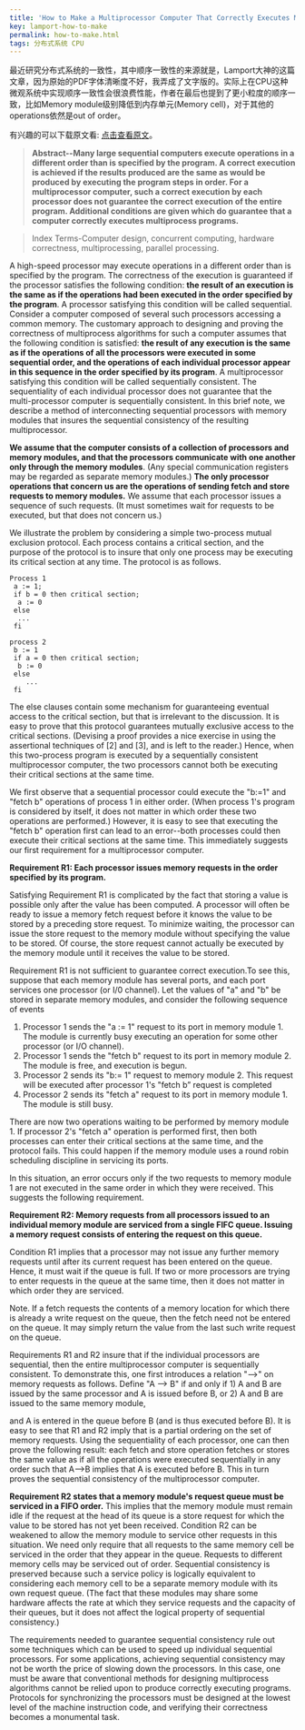 ```yaml
---
title: 'How to Make a Multiprocessor Computer That Correctly Executes Multiprocess Progranm'
key: lamport-how-to-make
permalink: how-to-make.html
tags: 分布式系统 CPU
---
```


最近研究分布式系统的一致性，其中顺序一致性的来源就是，Lamport大神的这篇文章，因为原始的PDF字体清晰度不好，我弄成了文字版的。实际上在CPU这种微观系统中实现顺序一致性会很浪费性能，作者在最后也提到了更小粒度的顺序一致，比如Memory module级别降低到内存单元(Memory cell)，对于其他的operations依然是out of order。

有兴趣的可以下载原文看: [点击查看原文](https://www.microsoft.com/en-us/research/uploads/prod/2016/12/How-to-Make-a-Multiprocessor-Computer-That-Correctly-Executes-Multiprocess-Programs.pdf)。

> **Abstract--Many large sequential computers execute operations in a different order than is specified by the program. A correct execution is achieved if the results produced are the same as would be produced by executing the program steps in order. For a multiprocessor computer, such a correct execution by each processor does not guarantee the correct execution of the entire program. Additional conditions are given which do guarantee that a computer correctly executes multiprocess programs.**

> Index Terms-Computer design, concurrent computing, hardware correctness, multiprocessing, parallel processing.   

A high-speed processor may execute operations in a different order than is specified by the program. The correctness of the execution is guaranteed if the processor satisfies the following condition: **the result of an execution is the same as if the operations had been executed in the order specified by the program**. A processor satisfying this condition will be called sequential. Consider a computer composed of several such processors accessing a common memory. The customary approach to designing and proving the correctness of multiprocess algorithms for such a computer assumes that the following condition is satisfied: **the result of any execution is the same as if the operations of all the processors were executed in some sequential order, and the operations of each individual processor appear in this sequence in the order specified by its program**. A multiprocessor satisfying this condition will be called sequentially consistent. The sequentiality of each individual processor does not guarantee that the multi-processor computer is sequentially consistent. In this brief note, we describe a method of interconnecting sequential processors with memory modules that insures the sequential consistency of the resulting multiprocessor.

<!--more-->

**We assume that the computer consists of a collection of processors and memory modules, and that the processors communicate with one another only through the memory modules**. (Any special communication registers may be regarded as separate memory modules.) **The only processor operations that concern us are the operations of sending fetch and store requests to memory modules.** We assume that each processor issues a sequence of such requests. (It must sometimes wait for requests to be executed, but that does not concern us.)

We illustrate the problem by considering a simple two-process mutual exclusion protocol. Each process contains a critical section, and the purpose of the protocol is to insure that only one process may be executing its critical section at any time. The protocol is as follows.

```shell
Process 1
 a := 1;
 if b = 0 then critical section;
  a := 0
 else
  ...
 fi
```

```shell
process 2
 b := 1
 if a = 0 then critical section;
  b := 0
 else 
 	...
 fi
```

The else clauses contain some mechanism for guaranteeing eventual access to the critical section, but that is irrelevant to the discussion. It is easy to prove that this protocol guarantees mutually exclusive access to the critical sections. (Devising a proof provides a nice exercise in using the assertional techniques of [2] and [3], and is left to the reader.) Hence, when this two-process program is executed by a sequentially consistent multiprocessor computer, the two processors cannot both be executing their critical sections at the same time.

We first observe that a sequential processor could execute the "b:=1" and "fetch b" operations of process 1 in either order. (When process 1's program is considered by itself, it does not matter in which order these two operations are performed.) However, it is easy to see that executing the "fetch b" operation first can lead to an error--both processes could then execute their critical sections at the same time. This immediately suggests our first requirement for a multiprocessor computer.

**Requirement R1: Each processor issues memory requests in the order specified by its program.**

Satisfying Requirement R1 is complicated by the fact that storing a value is possible only after the value has been computed. A processor will often be ready to issue a memory fetch request before it knows the value to be stored by a preceding store request. To minimize waiting, the processor can issue the store request to the memory module without specifying the value to be stored. Of course, the store request cannot actually be executed by the memory module until it receives the value to be stored.

Requirement R1 is not sufficient to guarantee correct execution.To see this, suppose that each memory module has several ports, and each port services one processor (or I/0 channel). Let the values of "a" and "b" be stored in separate memory modules, and consider the following sequence of events

1. Processor 1 sends the "a := 1" request to its port in memory module 1. The module is currently busy executing an operation for some other processor (or I/O channel).
2. Processor 1 sends the "fetch b" request to its port in memory module 2. The module is free, and execution is begun.
3. Processor 2 sends its "b:= 1" request to memory module 2. This request will be executed after processor 1's "fetch b” request is completed
4. Processor 2 sends its "fetch a" request to its port in memory module 1. The module is still busy.

There are now two operations waiting to be performed by memory module 1. If processor 2's "fetch a" operation is performed first, then both processes can enter their critical sections at the same time, and the protocol fails. This could happen if the memory module uses a round robin scheduling discipline in servicing its ports.

In this situation, an error occurs only if the two requests to memory module 1 are not executed in the same order in which they were received. This suggests the following requirement.

**Requirement R2: Memory requests from all processors issued to an individual memory module are serviced from a single FIFC queue. Issuing a memory request consists of entering the request on this queue.**

Condition R1 implies that a processor may not issue any further memory requests until after its current request has been entered on the queue. Hence, it must wait if the queue is full. If two or more processors are trying to enter requests in the queue at the same time, then it does not matter in which order they are serviced.

Note. If a fetch requests the contents of a memory location for which there is already a write request on the queue, then the fetch need not be entered on the queue. It may simply return the value from the last such write request on the queue.

Requirements R1 and R2 insure that if the individual processors are sequential, then the entire multiprocessor computer is sequentially consistent. To demonstrate this, one first introduces a relation "—>" on memory requests as follows. Define "A —> B" if and only if 1) A and B are issued by the same processor and A is issued before B, or 2) A and B are issued to the same memory module,

and A is entered in the queue before B (and is thus executed before B). It is easy to see that R1 and R2 imply that is a partial ordering on the set of memory requests. Using the sequentiality of each processor, one can then prove the following result: each fetch and store operation fetches or stores the same value as if all the operations were executed sequentially in any order such that A—>B implies that A is executed before B. This in turn proves the sequential consistency of the multiprocessor computer.

**Requirement R2 states that a memory module's request queue must be serviced in a FIFO order.** This implies that the memory module must remain idle if the request at the head of its queue is a store request for which the value to be stored has not yet been received. Condition R2 can be weakened to allow the memory module to service other requests in this situation. We need only require that all requests to the same memory cell be serviced in the order that they appear in the queue. Requests to different memory cells may be serviced out of order. Sequential consistency is preserved because such a service policy is logically equivalent to considering each memory cell to be a separate memory module with its own request queue. (The fact that these modules may share some hardware affects the rate at which they service requests and the capacity of their queues, but it does not affect the logical property of sequential consistency.)

The requirements needed to guarantee sequential consistency rule out some techniques which can be used to speed up individual sequential processors. For some applications, achieving sequential consistency may not be worth the price of slowing down the processors. In this case, one must be aware that conventional methods for designing multiprocess algorithms cannot be relied upon to produce correctly executing programs. Protocols for synchronizing the processors must be designed at the lowest level of the machine instruction code, and verifying their correctness becomes a monumental task.